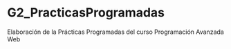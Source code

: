 # G2_PracticasProgramadas
 Elaboración de la Prácticas Programadas del curso Programación Avanzada Web
